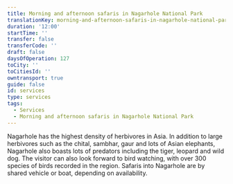 ```yaml
---
title: Morning and afternoon safaris in Nagarhole National Park
translationKey: morning-and-afternoon-safaris-in-nagarhole-national-park
duration: '12:00'
startTime: ''
transfer: false
transferCode: ''
draft: false
daysOfOperation: 127
toCity: ''
toCitiesId: ''
owntransport: true
guide: false
id: services
type: services
tags:
  - Services
  - Morning and afternoon safaris in Nagarhole National Park
---
```

Nagarhole has the highest density of herbivores in Asia. In addition to large herbivores such as the chital, sambhar, gaur and lots of Asian elephants, Nagarhole also boasts lots of predators including the tiger, leopard and wild dog. The visitor can also look forward to bird watching, with over 300 species of birds recorded in the region. Safaris into Nagarhole are by shared vehicle or boat, depending on availability.